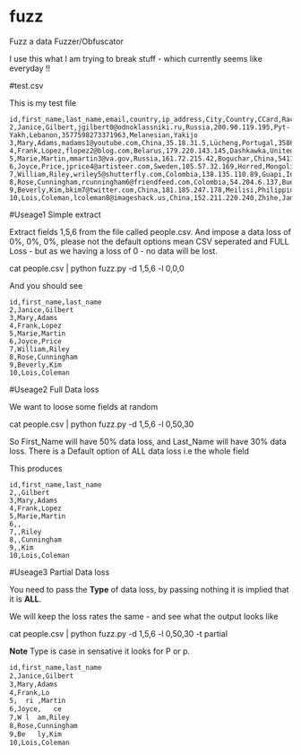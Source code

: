 # fuzz
Fuzz a data Fuzzer/Obfuscator

I use this what I am trying to break stuff - which currently seems like everyday !!

#test.csv

This is my test file
```text
id,first_name,last_name,email,country,ip_address,City,Country,CCard,Race,Company
2,Janice,Gilbert,jgilbert0@odnoklassniki.ru,Russia,200.90.119.195,Pyt-Yakh,Lebanon,3577598273371963,Melanesian,Yakijo
3,Mary,Adams,madams1@youtube.com,China,35.18.31.5,Lücheng,Portugal,3586021087796977,Black,or,African,American,Jamia
4,Frank,Lopez,flopez2@blog.com,Belarus,179.220.143.145,Dashkawka,United,States,5602233033286350,Pakistani,Vinte
5,Marie,Martin,mmartin3@va.gov,Russia,161.72.215.42,Boguchar,China,5411850139268049,Blackfeet,Twimbo
6,Joyce,Price,jprice4@artisteer.com,Sweden,105.57.32.169,Horred,Mongolia,5100176874230168,Creek,Skippad
7,William,Riley,wriley5@shutterfly.com,Colombia,138.135.110.89,Guapi,Indonesia,374622899402654,Navajo,Yadel
8,Rose,Cunningham,rcunningham6@friendfeed.com,Colombia,54.204.6.137,Buenaventura,Indonesia,3581970954021361,Indonesian,Gigaclub
9,Beverly,Kim,bkim7@twitter.com,China,181.185.247.178,Meilisi,Philippines,5602237467769419,Apache,Jatri
10,Lois,Coleman,lcoleman8@imageshack.us,China,152.211.220.240,Zhihe,Jamaica,5577254622341886,Seminole,Twimm
```



#Useage1 Simple extract

Extract fields 1,5,6 from the file called people.csv. And impose a data loss of 0%, 0%, 0%, please not the default options mean CSV seperated and FULL Loss - but as we having a loss of 0 - no data will be lost.

   cat people.csv | python fuzz.py -d 1,5,6 -l 0,0,0 

And you should see 

```text
id,first_name,last_name
2,Janice,Gilbert
3,Mary,Adams
4,Frank,Lopez
5,Marie,Martin
6,Joyce,Price
7,William,Riley
8,Rose,Cunningham
9,Beverly,Kim
10,Lois,Coleman
```

#Useage2 Full Data loss

We want to loose some fields at random 

   cat people.csv | python fuzz.py -d 1,5,6 -l 0,50,30 

So First_Name will have 50% data loss, and Last_Name will have 30% data loss. There is a Default option of ALL data loss i.e the whole field

This produces

```
id,first_name,last_name
2,,Gilbert
3,Mary,Adams
4,Frank,Lopez
5,Marie,Martin
6,,
7,,Riley
8,,Cunningham
9,,Kim
10,Lois,Coleman
```


#Useage3 Partial Data loss

You need to pass the **Type** of data loss, by passing nothing it is implied that it is **ALL**.

We will keep the loss rates the same - and see what the output looks like


   cat people.csv | python fuzz.py -d 1,5,6 -l 0,50,30  -t partial

**Note** Type is case in sensative it looks for P or p.

```txt
id,first_name,last_name
2,Janice,Gilbert
3,Mary,Adams
4,Frank,Lo
5,  ri ,Martin
6,Joyce,   ce
7,W l  am,Riley
8,Rose,Cunningham
9,Be   ly,Kim
10,Lois,Coleman
```
